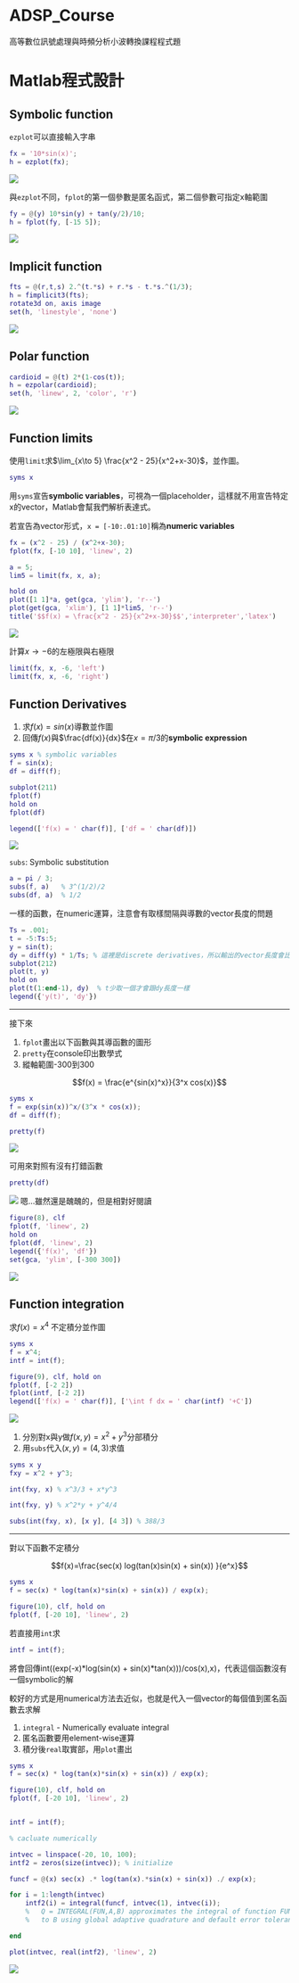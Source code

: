 # ADSP_Course

高等數位訊號處理與時頻分析小波轉換課程程式題

# Matlab程式設計

## Symbolic function

`ezplot`可以直接輸入字串

```m
fx = '10*sin(x)';
h = ezplot(fx);
```

![](https://i.imgur.com/mpZ9KDr.png)


與`ezplot`不同，`fplot`的第一個參數是匿名函式，第二個參數可指定x軸範圍

<!-- more -->

```m
fy = @(y) 10*sin(y) + tan(y/2)/10;
h = fplot(fy, [-15 5]);
```

![](https://i.imgur.com/VyVudmW.png)



## Implicit function



```m
fts = @(r,t,s) 2.^(t.*s) + r.*s - t.*s.^(1/3);
h = fimplicit3(fts);
rotate3d on, axis image
set(h, 'linestyle', 'none')
```

![](https://i.imgur.com/ZuCwVX4.png)

## Polar function


```m
cardioid = @(t) 2*(1-cos(t));
h = ezpolar(cardioid);
set(h, 'linew', 2, 'color', 'r')
```

![](https://i.imgur.com/Qhe8B5V.png)

## Function limits

使用`limit`求$\lim_{x\to 5}  \frac{x^2 - 25}{x^2+x-30}$，並作圖。



```m 
syms x
```

用`syms`宣告**symbolic variables**，可視為一個placeholder，這樣就不用宣告特定x的vector，Matlab會幫我們解析表達式。

若宣告為vector形式，`x = [-10:.01:10]`稱為**numeric variables**

```m
fx = (x^2 - 25) / (x^2+x-30);
fplot(fx, [-10 10], 'linew', 2)

a = 5;
lim5 = limit(fx, x, a);

hold on
plot([1 1]*a, get(gca, 'ylim'), 'r--')
plot(get(gca, 'xlim'), [1 1]*lim5, 'r--')
title('$$f(x) = \frac{x^2 - 25}{x^2+x-30}$$','interpreter','latex')
```

![](https://i.imgur.com/jITma8a.png)

計算$x\to -6$的左極限與右極限

```m
limit(fx, x, -6, 'left')
limit(fx, x, -6, 'right')
```

## Function Derivatives

1. 求$f(x) = sin(x)$導數並作圖
2. 回傳$f(x)$與$\frac{df(x)}{dx}$在$x=\pi / 3$的**symbolic expression**

```m 
syms x % symbolic variables
f = sin(x);
df = diff(f);

subplot(211)
fplot(f)
hold on
fplot(df)

legend(['f(x) = ' char(f)], ['df = ' char(df)])
```

![](https://i.imgur.com/einqTrv.png)


`subs`: Symbolic substitution

```m
a = pi / 3;
subs(f, a)   % 3^(1/2)/2
subs(df, a)  % 1/2
```

一樣的函數，在numeric運算，注意會有取樣間隔與導數的vector長度的問題

```m 
Ts = .001;
t = -5:Ts:5;
y = sin(t);
dy = diff(y) * 1/Ts; % 這裡是discrete derivatives，所以輸出的vector長度會比原本少1
subplot(212)
plot(t, y)
hold on
plot(t(1:end-1), dy)  % t少取一個才會跟dy長度一樣
legend({'y(t)', 'dy'})
```


---


接下來

1. `fplot`畫出以下函數與其導函數的圖形
2. `pretty`在console印出數學式
3. 縱軸範圍-300到300

$$f(x) = \frac{e^{sin(x)^x}}{3^x cos(x)}$$

```m
syms x
f = exp(sin(x))^x/(3^x * cos(x));
df = diff(f);

pretty(f)
```

![](https://i.imgur.com/JExYWaZ.png)

可用來對照有沒有打錯函數

```m
pretty(df)
```

![](https://i.imgur.com/5EtGIsw.png)
嗯...雖然還是醜醜的，但是相對好閱讀

```m
figure(8), clf
fplot(f, 'linew', 2)
hold on
fplot(df, 'linew', 2)
legend({'f(x)', 'df'})
set(gca, 'ylim', [-300 300])
```

![](https://i.imgur.com/eN6TExS.png)


## Function integration

求$f(x) = x^4$ 不定積分並作圖


```m
syms x
f = x^4;
intf = int(f);

figure(9), clf, hold on
fplot(f, [-2 2])
fplot(intf, [-2 2])
legend(['f(x) = ' char(f)], ['\int f dx = ' char(intf) '+C'])
```

![](https://i.imgur.com/21O7qUM.png)

1. 分別對x與y做$f(x,y) = x^2 + y^3$分部積分
2. 用`subs`代入$(x, y) = (4, 3)$求值

```m 
syms x y
fxy = x^2 + y^3;

int(fxy, x) % x^3/3 + x*y^3

int(fxy, y) % x^2*y + y^4/4

subs(int(fxy, x), [x y], [4 3]) % 388/3
```


---

對以下函數不定積分

$$f(x)=\frac{sec(x) log(tan(x)sin(x) + sin(x)) }{e^x}$$

```m
syms x 
f = sec(x) * log(tan(x)*sin(x) + sin(x)) / exp(x);

figure(10), clf, hold on
fplot(f, [-20 10], 'linew', 2)
```

若直接用`int`求

```m 
intf = int(f);
```

將會回傳int((exp(-x)*log(sin(x) + sin(x)*tan(x)))/cos(x),x)，代表這個函數沒有一個symbolic的解

較好的方式是用numerical方法去近似，也就是代入一個vector的每個值到匿名函數去求解

1. `integral` - Numerically evaluate integral
2. 匿名函數要用element-wise運算
3. 積分後`real`取實部，用`plot`畫出

```m 
syms x 
f = sec(x) * log(tan(x)*sin(x) + sin(x)) / exp(x);

figure(10), clf, hold on
fplot(f, [-20 10], 'linew', 2)


intf = int(f);

% cacluate numerically

intvec = linspace(-20, 10, 100);
intf2 = zeros(size(intvec)); % initialize

funcf = @(x) sec(x) .* log(tan(x).*sin(x) + sin(x)) ./ exp(x);

for i = 1:length(intvec)
    intf2(i) = integral(funcf, intvec(1), intvec(i));
    %   Q = INTEGRAL(FUN,A,B) approximates the integral of function FUN from A
    %   to B using global adaptive quadrature and default error tolerances.

end

plot(intvec, real(intf2), 'linew', 2)
```

![](https://i.imgur.com/WLgP9jY.png)



